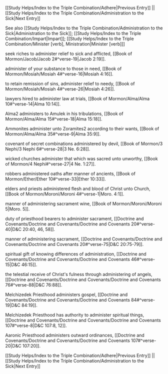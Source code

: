 [[Study Helps/Index to the Triple Combination/Adhere|Previous Entry]]  ||  [[Study Helps/Index to the Triple Combination/Administration to the Sick|Next Entry]]

 See also [[Study Helps/Index to the Triple Combination/Administration to the Sick|Administration to the Sick]]; [[Study Helps/Index to the Triple Combination/Impart|Impart]]; [[Study Helps/Index to the Triple Combination/Minister [verb], Ministration|Minister [verb]]]

 seek riches to administer relief to sick and afflicted, [[Book of Mormon/Jacob/Jacob 2#^verse-19|Jacob 2:19]].

 administer of your substance to those in need, [[Book of Mormon/Mosiah/Mosiah 4#^verse-16|Mosiah 4:16]].

 to retain remission of sins, administer relief to needy, [[Book of Mormon/Mosiah/Mosiah 4#^verse-26|Mosiah 4:26]].

 lawyers hired to administer law at trials, [[Book of Mormon/Alma/Alma 10#^verse-14|Alma 10:14]].

 Alma2 administers to Amulek in his tribulations, [[Book of Mormon/Alma/Alma 15#^verse-18|Alma 15:18]].

 Ammonites administer unto Zoramites2 according to their wants, [[Book of Mormon/Alma/Alma 35#^verse-9|Alma 35:9]].

 covenant of secret combinations administered by devil, [[Book of Mormon/3 Nephi/3 Nephi 6#^verse-28|3 Ne. 6:28]].

 wicked churches administer that which was sacred unto unworthy, [[Book of Mormon/4 Nephi#^verse-27|4 Ne. 1:27]].

 robbers administered oaths after manner of ancients, [[Book of Mormon/Ether/Ether 10#^verse-33|Ether 10:33]].

 elders and priests administered flesh and blood of Christ unto Church, [[Book of Mormon/Moroni/Moroni 4#^verse-1|Moro. 4:1]].

 manner of administering sacrament wine, [[Book of Mormon/Moroni/Moroni 5|Moro. 5]].

 duty of priesthood bearers to administer sacrament, [[Doctrine and Covenants/Doctrine and Covenants/Doctrine and Covenants 20#^verse-40|D&C 20:40, 46, 58]].

 manner of administering sacrament, [[Doctrine and Covenants/Doctrine and Covenants/Doctrine and Covenants 20#^verse-75|D&C 20:75-79]].

 spiritual gift of knowing differences of administration, [[Doctrine and Covenants/Doctrine and Covenants/Doctrine and Covenants 46#^verse-15|D&C 46:15]].

 the telestial receive of Christ's fulness through administering of angels, [[Doctrine and Covenants/Doctrine and Covenants/Doctrine and Covenants 76#^verse-88|D&C 76:88]].

 Melchizedek Priesthood administers gospel, [[Doctrine and Covenants/Doctrine and Covenants/Doctrine and Covenants 84#^verse-19|D&C 84:19]].

 Melchizedek Priesthood has authority to administer spiritual things, [[Doctrine and Covenants/Doctrine and Covenants/Doctrine and Covenants 107#^verse-8|D&C 107:8, 12]].

 Aaronic Priesthood administers outward ordinances, [[Doctrine and Covenants/Doctrine and Covenants/Doctrine and Covenants 107#^verse-20|D&C 107:20]].

[[Study Helps/Index to the Triple Combination/Adhere|Previous Entry]]  ||  [[Study Helps/Index to the Triple Combination/Administration to the Sick|Next Entry]]